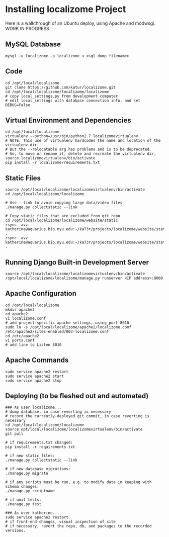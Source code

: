Installing localizome Project
=============================
Here is a walkthrough of an Ubuntu deploy, using Apache
and modwsgi. WORK IN PROGRESS.


MySQL Database
--------------
```
mysql -u localizome -p localizome < <sql dump filename>
```

Code
----
```
cd /opt/local/localizome
git clone https://github.com/katur/localizome.git
cd /opt/local/localizome/localizome/localizome
# copy local_settings.py from development computer
# edit local_settings with database connection info, and set DEBUG=False
```

Virtual Environment and Dependencies
------------------------------------
```
cd /opt/local/localizome
virtualenv --python=/usr/bin/python2.7 localizomevirtualenv
# NOTE: This use of virtualenv hardcodes the name and location of the virtualenv dir.
# But the --relocatable arg has problems and is to be deprecated.
# So, to move or rename it, delete and recreate the virtualenv dir.
source localizomevirtualenv/bin/activate
pip install -r localizome/requirements.txt
```

Static Files
------------
```
source /opt/local/localizome/localizomevirtualenv/bin/activate
cd /opt/local/localizome/localizome

# Use --link to avoid copying large data/video files
./manage.py collectstatic --link

# Copy static files that are excluded from git repo
cd /opt/local/localizome/localizome/website/static
rsync -avz katherine@aquarius.bio.nyu.edu:~/ka73r/projects/localizome/website/static/videos .
rsync -avz katherine@aquarius.bio.nyu.edu:~/ka73r/projects/localizome/website/static/project_wide_downloads .
```

Running Django Built-in Development Server
------------------------------------------
```
source /opt/local/localizome/localizomevirtualenv/bin/activate
/opt/local/localizome/localizome/manage.py runserver <IP address>:8000
```

Apache Configuration
--------------------
```
cd /opt/local/localizome
mkdir apache2
cd apache2
vi localizome.conf
# add project-specific apache settings, using port 8010
sudo ln -s /opt/local/localizome/apache2/localizome.conf /etc/apache2/sites-enabled/003-localizome.conf
cd /etc/apache2
vi ports.conf
# add line to Listen 8010
```

Apache Commands
---------------
```
sudo service apache2 restart
sudo service apache2 start
sudo service apache2 stop
```

Deploying (to be fleshed out and automated)
-------------------------------------------
```
### As user localizome...
# dump database, in case reverting is necessary
# record the currently-deployed git commit, in case reverting is necessary
cd /opt/local/localizome/localizome
source opt/local/localizome/localizomevirtualenv/bin/activate
git pull

# if requirements.txt changed:
pip install -r requirements.txt

# if new static files:
./manage.py collectstatic --link

# if new database migrations:
./manage.py migrate

# if any scripts must be run, e.g. to modify data in keeping with schema changes:
./manage.py scriptname

# if unit tests:
./manage.py test

### As user katherine...
sudo service apache2 restart
# if front-end changes, visual inspection of site
# if necessary, revert the repo, db, and packages to the recorded versions.
```
